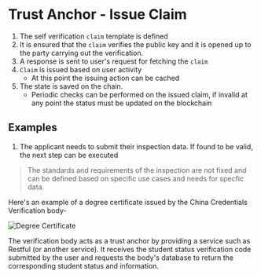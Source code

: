 # Trust Anchor - Issue Claim

1. The self verification `claim` template is defined
2. It is ensured that the `claim` verifies the public key and it is opened up to the party carrying out the verification.
3. A response is sent to user's request for fetching the `claim`
4. `Claim` is issued based on user activity
   * At this point the issuing action can be cached
5. The state is saved on the chain.
   * Periodic checks can be performed on the issued claim, if invalid at any point the status must be updated on the blockchain

## Examples

1. The applicant needs to submit their inspection data. If found to be valid, the next step can be executed

> The standards and requirements of the inspection are not fixed and can be defined based on specific use cases and needs for specfic data.

Here's an example of a degree certificate issued by the China Credentials Verification body-

![Degree Certificate](../../../res/xjbg-sample.png)

The verification body acts as a trust anchor by providing a service such as Restful (or another service). It receives the student status verification code submitted by the user and requests the body's database to return the corresponding student status and information.